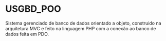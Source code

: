 # USGBD_POO
Sistema gerenciado de banco de dados orientado a objeto, construido na arquitetura MVC e feito na linguagem PHP com a conexão ao banco de dados feita em PDO.
